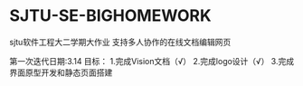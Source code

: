 # SJTU-SE-BIGHOMEWORK
sjtu软件工程大二学期大作业 支持多人协作的在线文档编辑网页

第一次迭代日期:3.14
目标：
1.完成Vision文档（√）
2.完成logo设计（√）
3.完成界面原型开发和静态页面搭建
